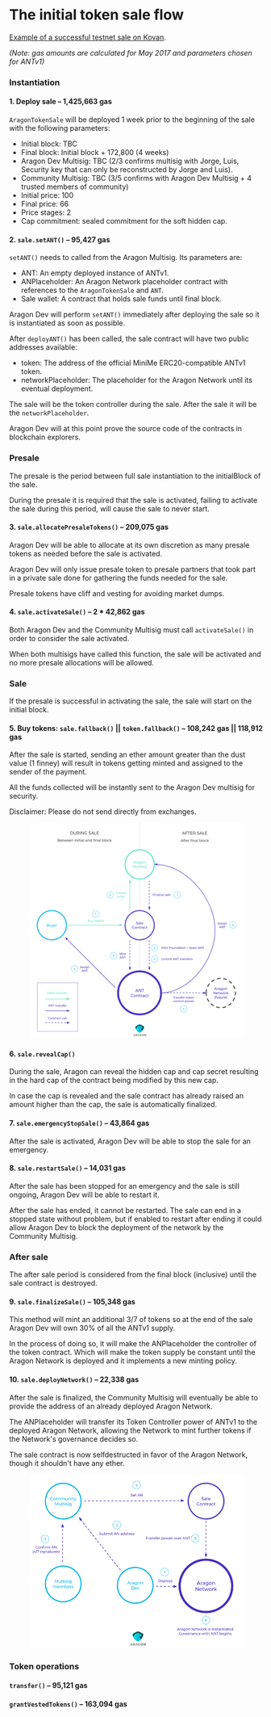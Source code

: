 # The initial token sale flow

[Example of a successful testnet sale on Kovan](https://kovan.etherscan.io/address/0x506E1db7DA1B3876eAcd2EdDf6ED551A7F2787D0).

_(Note: gas amounts are calculated for May 2017 and parameters chosen for ANTv1)_

### Instantiation

#### 1. Deploy sale – 1,425,663 gas

`AragonTokenSale` will be deployed 1 week prior to the beginning of the sale with the following parameters:

* Initial block: TBC
* Final block: Initial block + 172,800 (4 weeks)
* Aragon Dev Multisig: TBC (2/3 confirms multisig with Jorge, Luis, Security key that can only be reconstructed by Jorge and Luis).
* Community Multisig: TBC (3/5 confirms with Aragon Dev Multisig + 4 trusted members of community)
* Initial price: 100
* Final price: 66
* Price stages: 2
* Cap commitment: sealed commitment for the soft hidden cap.

#### 2. `sale.setANT()` – 95,427 gas

`setANT()` needs to called from the Aragon Multisig. Its parameters are:

* ANT: An empty deployed instance of ANTv1.
* ANPlaceholder: An Aragon Network placeholder contract with references to the `AragonTokenSale` and `ANT`.
* Sale wallet: A contract that holds sale funds until final block.

Aragon Dev will perform `setANT()` immediately after deploying the sale so it is instantiated as soon as possible.

After `deployANT()` has been called, the sale contract will have two public addresses available:

* token: The address of the official MiniMe ERC20-compatible ANTv1 token.
* networkPlaceholder: The placeholder for the Aragon Network until its eventual deployment.

The sale will be the token controller during the sale. After the sale it will be the `networkPlaceholder`.

Aragon Dev will at this point prove the source code of the contracts in blockchain explorers.

### Presale

The presale is the period between full sale instantiation to the initialBlock of the sale.

During the presale it is required that the sale is activated, failing to activate the sale during this period, will cause the sale to never start.

#### 3. `sale.allocatePresaleTokens()` – 209,075 gas

Aragon Dev will be able to allocate at its own discretion as many presale tokens as needed before the sale is activated.

Aragon Dev will only issue presale token to presale partners that took part in a private sale done for gathering the funds needed for the sale.

Presale tokens have cliff and vesting for avoiding market dumps.

#### 4. `sale.activateSale()` – 2 \* 42,862 gas

Both Aragon Dev and the Community Multisig must call `activateSale()` in order to consider the sale activated.

When both multisigs have called this function, the sale will be activated and no more presale allocations will be allowed.

### Sale

If the presale is successful in activating the sale, the sale will start on the initial block.

#### 5. Buy tokens: `sale.fallback()` || `token.fallback()` – 108,242 gas || 118,912 gas

After the sale is started, sending an ether amount greater than the dust value (1 finney) will result in tokens getting minted and assigned to the sender of the payment.

All the funds collected will be instantly sent to the Aragon Dev multisig for security.

Disclaimer: Please do not send directly from exchanges.

<figure><img src="../../.gitbook/assets/initial sale 1.png" alt=""><figcaption></figcaption></figure>

#### 6. `sale.revealCap()`

During the sale, Aragon can reveal the hidden cap and cap secret resulting in the hard cap of the contract being modified by this new cap.

In case the cap is revealed and the sale contract has already raised an amount higher than the cap, the sale is automatically finalized.

#### 7. `sale.emergencyStopSale()` – 43,864 gas

After the sale is activated, Aragon Dev will be able to stop the sale for an emergency.

#### 8. `sale.restartSale()` – 14,031 gas

After the sale has been stopped for an emergency and the sale is still ongoing, Aragon Dev will be able to restart it.

After the sale has ended, it cannot be restarted. The sale can end in a stopped state without problem, but if enabled to restart after ending it could allow Aragon Dev to block the deployment of the network by the Community Multisig.

### After sale

The after sale period is considered from the final block (inclusive) until the sale contract is destroyed.

#### 9. `sale.finalizeSale()` – 105,348 gas

This method will mint an additional 3/7 of tokens so at the end of the sale Aragon Dev will own 30% of all the ANTv1 supply.

In the process of doing so, it will make the ANPlaceholder the controller of the token contract. Which will make the token supply be constant until the Aragon Network is deployed and it implements a new minting policy.

#### 10. `sale.deployNetwork()` – 22,338 gas

After the sale is finalized, the Community Multisig will eventually be able to provide the address of an already deployed Aragon Network.

The ANPlaceholder will transfer its Token Controller power of ANTv1 to the deployed Aragon Network, allowing the Network to mint further tokens if the Network's governance decides so.

The sale contract is now selfdestructed in favor of the Aragon Network, though it shouldn't have any ether.

<figure><img src="../../.gitbook/assets/initial sale 2.png" alt=""><figcaption></figcaption></figure>

### Token operations

#### `transfer()` – 95,121 gas

#### `grantVestedTokens()` – 163,094 gas
